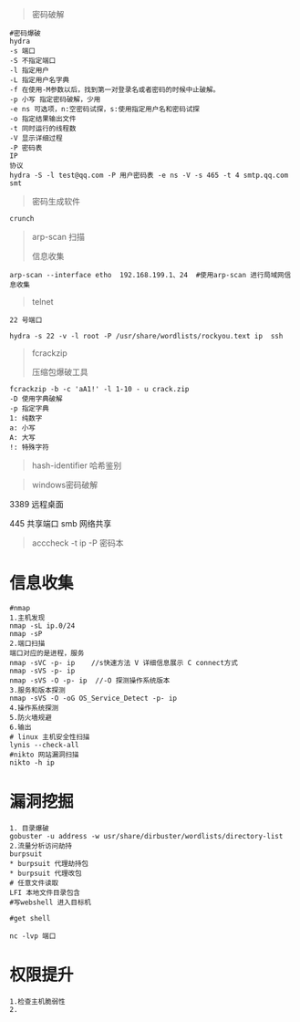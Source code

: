 > 密码破解

```
#密码爆破
hydra
-s 端口 
-S 不指定端口
-l 指定用户
-L 指定用户名字典
-f 在使用-M参数以后，找到第一对登录名或者密码的时候中止破解。
-p 小写 指定密码破解，少用
-e ns 可选项，n:空密码试探，s:使用指定用户名和密码试探
-o 指定结果输出文件
-t 同时运行的线程数
-V 显示详细过程
-P 密码表
IP
协议
hydra -S -l test@qq.com -P 用户密码表 -e ns -V -s 465 -t 4 smtp.qq.com smt
```

> 密码生成软件

```
crunch
```

> arp-scan 扫描
>
> 信息收集

```
arp-scan --interface etho  192.168.199.1、24  #使用arp-scan 进行局域网信息收集 
```

> telnet 

```
22 号端口
```

```
hydra -s 22 -v -l root -P /usr/share/wordlists/rockyou.text ip  ssh
```

> fcrackzip
>
> 压缩包爆破工具

```
fcrackzip -b -c 'aA1!' -l 1-10 - u crack.zip
-D 使用字典破解
-p 指定字典
1: 纯数字
a: 小写
A: 大写
!: 特殊字符
```

> hash-identifier 哈希鉴别



> windows密码破解

3389 远程桌面

445 共享端口 smb 网络共享

> acccheck -t ip -P 密码本

# 信息收集

```
#nmap 
1.主机发现
nmap -sL ip.0/24
nmap -sP 
2.端口扫描
端口对应的是进程，服务
nmap -sVC -p- ip    //s快速方法 V 详细信息展示 C connect方式
nmap -sVS -p- ip   
nmap -sVS -O -p- ip  //-O 探测操作系统版本
3.服务和版本探测
nmap -sVS -O -oG OS_Service_Detect -p- ip
4.操作系统探测
5.防火墙规避
6.输出
# linux 主机安全性扫描
lynis --check-all
#nikto 网站漏洞扫描
nikto -h ip 
```

# 漏洞挖掘

```
1. 目录爆破
gobuster -u address -w usr/share/dirbuster/wordlists/directory-list
2.流量分析访问劫持
burpsuit
* burpsuit 代理劫持包
* burpsuit 代理改包
# 任意文件读取
LFI 本地文件目录包含
#写webshell 进入目标机

#get shell

nc -lvp 端口
```

# 权限提升

```
1.检查主机脆弱性
2.
```

